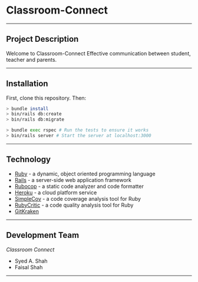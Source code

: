 # Classroom-Connect
---
## Project Description

Welcome to Classroom-Connect  Effective communication between student, teacher and parents.

---
## Installation

First, clone this repository. Then:

```bash
> bundle install
> bin/rails db:create
> bin/rails db:migrate

> bundle exec rspec # Run the tests to ensure it works
> bin/rails server # Start the server at localhost:3000
```
---
## Technology
- [Ruby](https://www.ruby-lang.org/en/) - a dynamic, object oriented programming language
- [Rails](https://rubyonrails.org/) - a server-side web application framework
- [Rubocop](https://rubocop.readthedocs.io/en/stable/) - a static code analyzer and code formatter
- [Heroku](https://www.heroku.com/) - a cloud platform service
- [SimpleCov](https://github.com/colszowka/simplecov) - a code coverage analysis tool for Ruby
- [RubyCritic](https://github.com/whitesmith/rubycritic) - a code quality analysis tool for Ruby
- [GitKraken](https://www.gitkraken.com) 
---
## Development Team

_Classroom Connect_
- Syed A. Shah
- Faisal Shah
-----------

